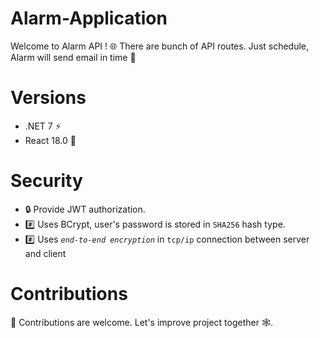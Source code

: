 # Alarm-Application
Welcome to Alarm API ! 🌐 
There are bunch of API routes. Just schedule, Alarm will send email in time 📧

# Versions
* .NET 7 ⚡️
* React 18.0 🎨

# Security
* 🔒 Provide JWT authorization.
* #️⃣ Uses BCrypt, user's password is stored in `SHA256` hash type.
* #️⃣ Uses <i>`end-to-end encryption`</i> in `tcp/ip` connection between server and client
  
# Contributions
🤝 Contributions are welcome. Let's improve project together 🕸️. 

